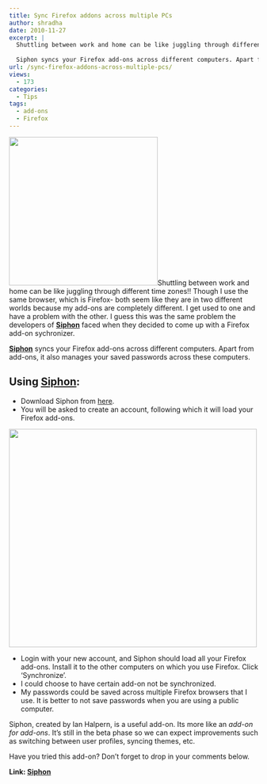 ```yaml
---
title: Sync Firefox addons across multiple PCs
author: shradha
date: 2010-11-27
excerpt: |
  Shuttling between work and home can be like juggling through different time zones!! Though I use the same browser, which is Firefox- both seem like they are in two different worlds because my add-ons are completely different. I get used to one and have a problem with the other. I guess this was the same problem the developers of Siphon faced when they decided to come up with a Firefox add-on sychronizer.
  
  Siphon syncs your Firefox add-ons across different computers. Apart from add-ons, it also manages your saved passwords across these computers.
url: /sync-firefox-addons-across-multiple-pcs/
views:
  - 173
categories:
  - Tips
tags:
  - add-ons
  - Firefox
---
```

<a rel="attachment wp-att-32947" href="http://devilsworkshop.org/sync-firefox-addons-across-multiple-pcs/firefox_browser_logo/"><img class="alignright size-full wp-image-32947" title="Firefox_browser_logo" src="http://cdn.devilsworkshop.org/files/2010/11/Firefox_browser_logo.png" alt="" width="300" height="300" /></a>Shuttling between work and home can be like juggling through different time zones!! Though I use the same browser, which is Firefox- both seem like they are in two different worlds because my add-ons are completely different. I get used to one and have a problem with the other. I guess this was the same problem the developers of <a href="https://addons.mozilla.org/en-US/firefox/addon/11778/" onclick="_gaq.push(['_trackEvent', 'outbound-article', 'https://addons.mozilla.org/en-US/firefox/addon/11778/', 'Siphon']);" target="_blank"><strong>Siphon</strong></a> faced when they decided to come up with a Firefox add-on sychronizer.

**<a href="https://addons.mozilla.org/en-US/firefox/addon/11778/" onclick="_gaq.push(['_trackEvent', 'outbound-article', 'https://addons.mozilla.org/en-US/firefox/addon/11778/', 'Siphon']);" target="_blank">Siphon</a>** syncs your Firefox add-ons across different computers. Apart from add-ons, it also manages your saved passwords across these computers.

## Using <a href="https://addons.mozilla.org/en-US/firefox/addon/11778/" onclick="_gaq.push(['_trackEvent', 'outbound-article', 'https://addons.mozilla.org/en-US/firefox/addon/11778/', 'Siphon']);" target="_blank">Siphon</a>:

  * Download Siphon from <a href="https://addons.mozilla.org/en-US/firefox/addon/11778/" onclick="_gaq.push(['_trackEvent', 'outbound-article', 'https://addons.mozilla.org/en-US/firefox/addon/11778/', 'here']);" target="_blank">here</a>.
  * You will be asked to create an account, following which it will load your Firefox add-ons.

<a rel="attachment wp-att-32585" href="http://devilsworkshop.org/sync-firefox-addons-across-multiple-pcs/siphon_account_create/"><img class="alignnone size-full wp-image-32585" title="Siphon_account_create" src="http://cdn.devilsworkshop.org/files/2010/11/Siphon_account_create.png" alt="" width="500" height="441" /></a>

  * Login with your new account, and Siphon should load all your Firefox add-ons. Install it to the other computers on which you use Firefox. Click &#8216;Synchronize&#8217;.
  * I could choose to have certain add-on not be synchronized.
  * My passwords could be saved across multiple Firefox browsers that I use. It is better to not save passwords when you are using a public computer.

Siphon, created by Ian Halpern, is a useful add-on. Its more like an *add-on for add-ons*. It&#8217;s still in the beta phase so we can expect improvements such as switching between user profiles, syncing themes, etc.

Have you tried this add-on? Don&#8217;t forget to drop in your comments below.

**Link: <a href="https://addons.mozilla.org/en-US/firefox/addon/11778/" onclick="_gaq.push(['_trackEvent', 'outbound-article', 'https://addons.mozilla.org/en-US/firefox/addon/11778/', 'Siphon']);" target="_blank">Siphon</a>**
